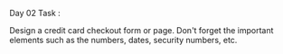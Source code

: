 Day 02 Task :

Design a credit card checkout form or page. Don't forget the important elements such as the numbers, dates, security numbers, etc.